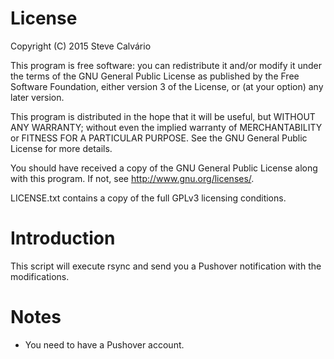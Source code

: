 # License

Copyright (C) 2015 Steve Calvário

This program is free software: you can redistribute it and/or modify it under the terms of the GNU General Public License as published by the Free Software Foundation, either version 3 of the License, or (at your option) any later version.

This program is distributed in the hope that it will be useful, but WITHOUT ANY WARRANTY; without even the implied warranty of MERCHANTABILITY or FITNESS FOR A PARTICULAR PURPOSE. See the GNU General Public License for more details.

You should have received a copy of the GNU General Public License along with this program. If not, see http://www.gnu.org/licenses/.

LICENSE.txt contains a copy of the full GPLv3 licensing conditions.

# Introduction

This script will execute rsync and send you a Pushover notification with the modifications.

# Notes

- You need to have a Pushover account.
